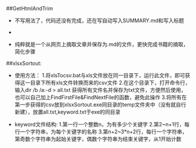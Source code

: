 ##GetHtmlAndTrim
- 不写用法了，代码还没有完成，还在写自动写入SUMMARY.md和写入标题
-

- 纯粹就是一个从网页上摘取文章并保存为.md的文件，更快完成书籍的摘取，简化步骤

##xlsxSortout:

- 使用方法：
1.将xlsTocsv.bat与xls文件放在同一目录下，运行此文件，即可获得这一目录下所有xls文件转换而来的csv文件
2.在这个目录下，打开命令行，输入dir /b /a:-d > all.txt 获得所有文件名并保存为txt文件，方便然后使用，也可以自己加上FindFirstFile&FindNextFile的函数，避免此操作
3.将所有在第一步获得的csv放到xlsxSortout.exe同目录的temp文件夹中（没有就自行新建），放置all.txt,keyword.txt于exe的同目录

- keyword文件结构:
1.第一行一个整数n，为有多少个关键字
2.第2~n+1行，每行一个字符串，为每个关键字的名称
3.第n+2~3*n+2行，每行一个字符串，第奇数个字符串为起始关键字，偶数个字符串为结束关键字，从1开始计数

